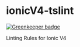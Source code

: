 # ionicV4-tslint

[![Greenkeeper badge](https://badges.greenkeeper.io/cwoolum/ionicV4-tslint.svg)](https://greenkeeper.io/)

Linting Rules for Ionic V4
